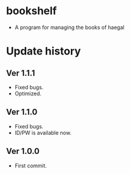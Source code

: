 # bookshelf
- A program for managing the books of haegal

# Update history
## Ver 1.1.1
- Fixed bugs.
- Optimized.
## Ver 1.1.0
- Fixed bugs.
- ID/PW is available now.
## Ver 1.0.0
- First commit.
